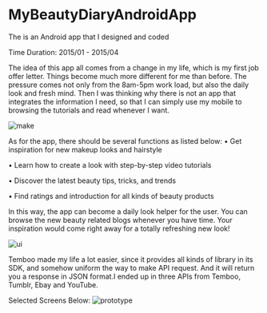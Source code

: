 # MyBeautyDiaryAndroidApp
The is an Android app that I designed and coded

Time Duration: 2015/01 - 2015/04

The idea of this app all comes from a change in my life, which is my first job offer letter. Things become much more different for me than before. The pressure comes not only from the 8am-5pm work load, but also the daily look and fresh mind.
Then I was thinking why there is not an app that integrates the information I need, so that I can simply use my mobile to browsing the tutorials and read whenever I want.

![make](https://user-images.githubusercontent.com/36559714/36507299-190276dc-170e-11e8-9564-53fef33b30c8.png)

As for the app, there should be several functions as listed below:
• Get inspiration for new makeup looks and hairstyle

• Learn how to create a look with step-by-step video tutorials

• Discover the latest beauty tips, tricks, and trends

• Find ratings and introduction for all kinds of beauty products

In this way, the app can become a daily look helper for the user. You can browse the new beauty related blogs whenever you have time. Your inspiration would come right away for a totally refreshing new look!

![ui](https://user-images.githubusercontent.com/36559714/36507191-d6286fb0-170d-11e8-9f22-7c32d8393b3f.png)

Temboo made my life a lot easier, since it provides all kinds of library in its SDK, and somehow uniform the way to make API request. And it will return you a response in JSON format.I ended up in three APIs from Temboo, Tumblr, Ebay and YouTube.

Selected Screens Below:
![prototype](https://user-images.githubusercontent.com/36559714/36507866-cfb61a40-170f-11e8-86ec-0f5e00d4b291.png)
